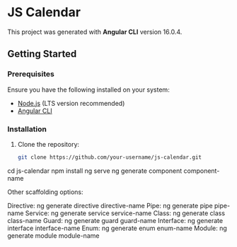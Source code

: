 # JS Calendar

This project was generated with **Angular CLI** version 16.0.4.

## Getting Started

### Prerequisites
Ensure you have the following installed on your system:
- [Node.js](https://nodejs.org/) (LTS version recommended)
- [Angular CLI](https://angular.io/cli)

### Installation
1. Clone the repository:
   ```bash
   git clone https://github.com/your-username/js-calendar.git
cd js-calendar
npm install
ng serve
ng generate component component-name


Other scaffolding options:

Directive: ng generate directive directive-name
Pipe: ng generate pipe pipe-name
Service: ng generate service service-name
Class: ng generate class class-name
Guard: ng generate guard guard-name
Interface: ng generate interface interface-name
Enum: ng generate enum enum-name
Module: ng generate module module-name
